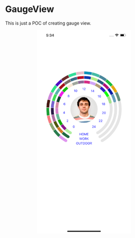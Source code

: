 # GaugeView

This is just a POC of creating gauge view.

<p align="center">
  <img src="https://github.com/KimchheangHeng/GaugeView/blob/master/SimulatorScreen.png" width="300"/>
</p>
